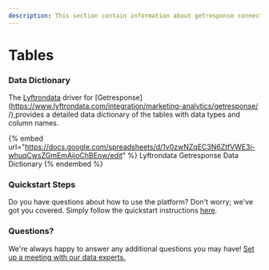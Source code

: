 ```yaml
---
description: This section contain information about getresponse connector tables information
---
```


# Tables

### Data Dictionary

The [Lyftrondata](https://www.lyftrondata.com/) driver for [Getresponse](https://www.lyftrondata.com/integration/marketing-analytics/getresponse/ /)[ ](https://www.lyftrondata.com/integration/getresponse/)provides a detailed data dictionary of the tables with data types and column names.

{% embed url="https://docs.google.com/spreadsheets/d/1v0zwNZqEC3N6ZtfVWE3i-whuqCwsZGmEmAijoChBEnw/edit" %}
Lyftrondata Getresponse Data Dictionary
{% endembed %}

### Quickstart Steps

Do you have questions about how to use the platform? Don't worry; we've got you covered. Simply follow the quickstart instructions [here](../README.md).

### Questions? <a href="#questions" id="questions"></a>

We're always happy to answer any additional questions you may have! [Set up a meeting with our data experts.](https://www.lyftrondata.com/book-a-meeting/)

